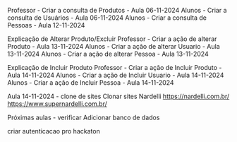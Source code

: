 Professor - Criar a consulta de Produtos - Aula 06-11-2024
Alunos - Criar a consulta de Usuários - Aula 06-11-2024
Alunos - Criar a consulta de Pessoas - Aula 12-11-2024

Explicação de Alterar Produto/Excluir
Professor - Criar a ação de alterar Produto - Aula 13-11-2024
Alunos - Criar a ação de alterar Usuario - Aula 13-11-2024
Alunos - Criar a ação de alterar Pessoa - Aula 13-11-2024

Explicação de Incluir Produto
Professor - Criar a ação de Incluir Produto - Aula 14-11-2024
Alunos - Criar a ação de Incluir Usuario - Aula 14-11-2024
Alunos - Criar a ação de Incluir Pessoa - Aula 14-11-2024

Aula 14-11-2024 - clone de sites
Clonar sites Nardelli
https://nardelli.com.br/
https://www.supernardelli.com.br/

Próximas aulas - verificar
Adicionar banco de dados 

criar autenticacao pro hackaton
